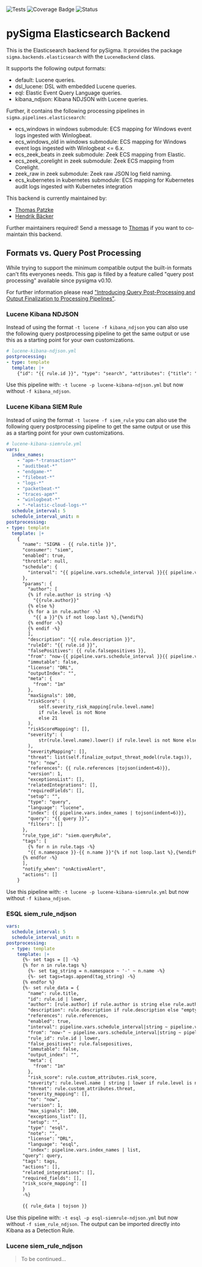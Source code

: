 ![Tests](https://github.com/SigmaHQ/pySigma-backend-elasticsearch/actions/workflows/test.yml/badge.svg)
![Coverage
Badge](https://img.shields.io/endpoint?url=https://gist.githubusercontent.com/thomaspatzke/3c445ef26310e9f2d2ca09c697db1c71/raw/SigmaHQ-pySigma-backend-elasticsearch.json)
![Status](https://img.shields.io/badge/Status-release-green)

# pySigma Elasticsearch Backend

This is the Elasticsearch backend for pySigma. It provides the package `sigma.backends.elasticsearch` with the `LuceneBackend` class.

It supports the following output formats:

* default: Lucene queries.
* dsl_lucene: DSL with embedded Lucene queries.
* eql: Elastic Event Query Language queries.
* kibana_ndjson: Kibana NDJSON with Lucene queries.

Further, it contains the following processing pipelines in `sigma.pipelines.elasticsearch`:

* ecs_windows in windows submodule: ECS mapping for Windows event logs ingested with Winlogbeat.
* ecs_windows_old in windows submodule: ECS mapping for Windows event logs ingested with Winlogbeat <= 6.x.
* ecs_zeek_beats in zeek submodule: Zeek ECS mapping from Elastic.
* ecs_zeek_corelight in zeek submodule: Zeek ECS mapping from Corelight.
* zeek_raw in zeek submodule: Zeek raw JSON log field naming.
* ecs_kubernetes in kubernetes submodule: ECS mapping for Kubernetes audit logs ingested with Kubernetes integration

This backend is currently maintained by:

* [Thomas Patzke](https://github.com/SigmaHQ/)
* [Hendrik Bäcker](https://github.com/andurin)

Further maintainers required! Send a message to [Thomas](mailto:thomas@patzke.org) if you want to co-maintain this
backend.

## Formats vs. Query Post Processing

While trying to support the minimum compatible output the built-in formats can't fits everyones needs. This gap is filled by a feature called "query post processing" available since pysigma v0.10.

For further information please read ["Introducing Query Post-Processing and Output Finalization to Processing Pipelines"](https://medium.com/sigma-hq/introducing-query-post-processing-and-output-finalization-to-processing-pipelines-4bfe74087ac1).

### Lucene Kibana NDJSON

Instead of using the format `-t lucene -f kibana_ndjson` you can also use the following query postprocessing pipeline
to get the same output or use this as a starting point for your own customizations.

```yaml
# lucene-kibana-ndjson.yml
postprocessing:
- type: template
  template: |+
    {"id": "{{ rule.id }}", "type": "search", "attributes": {"title": "SIGMA - {{ rule.title }}", "description": "{{ rule.description }}", "hits": 0, "columns": [], "sort": ["@timestamp", "desc"], "version": 1, "kibanaSavedObjectMeta": {"searchSourceJSON": "{\"index\": \"beats-*\", \"filter\": [], \"highlight\": {\"pre_tags\": [\"@kibana-highlighted-field@\"], \"post_tags\": [\"@/kibana-highlighted-field@\"], \"fields\": {\"*\": {}}, \"require_field_match\": false, \"fragment_size\": 2147483647}, \"query\": {\"query_string\": {\"query\": \"{{ query }}\", \"analyze_wildcard\": true}}}"}}, "references": [{"id": "beats-*", "name": "kibanaSavedObjectMeta.searchSourceJSON.index", "type": "index-pattern"}]}
```

Use this pipeline with: `-t lucene -p lucene-kibana-ndjson.yml` but now without `-f kibana_ndjson`.

### Lucene Kibana SIEM Rule

Instead of using the format `-t lucene -f siem_rule` you can also use the following query postprocessing pipeline
to get the same output or use this as a starting point for your own customizations.

```yaml
# lucene-kibana-siemrule.yml
vars:
  index_names: 
    - "apm-*-transaction*"
    - "auditbeat-*"
    - "endgame-*"
    - "filebeat-*"
    - "logs-*"
    - "packetbeat-*"
    - "traces-apm*"
    - "winlogbeat-*"
    - "-*elastic-cloud-logs-*"
  schedule_interval: 5
  schedule_interval_unit: m
postprocessing:
- type: template
  template: |+
    {
      "name": "SIGMA - {{ rule.title }}",
      "consumer": "siem",
      "enabled": true,
      "throttle": null,
      "schedule": {
        "interval": "{{ pipeline.vars.schedule_interval }}{{ pipeline.vars.schedule_interval_unit }}"
      },
      "params": {
        "author": [
        {% if rule.author is string -%}
          "{{rule.author}}"
        {% else %}
        {% for a in rule.author -%}
          "{{ a }}"{% if not loop.last %},{%endif%}
        {% endfor -%}
        {% endif -%} 
        ],
        "description": "{{ rule.description }}",
        "ruleId": "{{ rule.id }}",
        "falsePositives": {{ rule.falsepositives }},
        "from": "now-{{ pipeline.vars.schedule_interval }}{{ pipeline.vars.schedule_interval_unit }}",
        "immutable": false,
        "license": "DRL",
        "outputIndex": "",
        "meta": {
          "from": "1m"
        },
        "maxSignals": 100,
        "riskScore": (
            self.severity_risk_mapping[rule.level.name]
            if rule.level is not None
            else 21
        ),
        "riskScoreMapping": [],
        "severity": (
            str(rule.level.name).lower() if rule.level is not None else "low"
        ),
        "severityMapping": [],
        "threat": list(self.finalize_output_threat_model(rule.tags)),
        "to": "now",
        "references": {{ rule.references |tojson(indent=6)}},
        "version": 1,
        "exceptionsList": [],
        "relatedIntegrations": [],
        "requiredFields": [],
        "setup": "",
        "type": "query",
        "language": "lucene",
        "index": {{ pipeline.vars.index_names | tojson(indent=6)}},
        "query": "{{ query }}",
        "filters": []
      },
      "rule_type_id": "siem.queryRule",
      "tags": [
        {% for n in rule.tags -%}
        "{{ n.namespace }}-{{ n.name }}"{% if not loop.last %},{%endif%}
      {% endfor -%}
      ],
      "notify_when": "onActiveAlert",
      "actions": []
    }
```

Use this pipeline with: `-t lucene -p lucene-kibana-siemrule.yml` but now without `-f kibana_ndjson`.

### ESQL siem_rule_ndjson
```yaml
vars:
  schedule_interval: 5
  schedule_interval_unit: m
postprocessing:
  - type: template
    template: |+
      {%- set tags = [] -%}
      {% for n in rule.tags %}
        {%- set tag_string = n.namespace ~ '-' ~ n.name -%}
        {%- set tags=tags.append(tag_string) -%}
      {% endfor %}
      {%- set rule_data = {
        "name": rule.title,
        "id": rule.id | lower,
        "author": [rule.author] if rule.author is string else rule.author or "",
        "description": rule.description if rule.description else "empty description",
        "references": rule.references,
        "enabled": true,
        "interval": pipeline.vars.schedule_interval|string ~ pipeline.vars.schedule_interval_unit,
        "from": "now-" ~ pipeline.vars.schedule_interval|string ~ pipeline.vars.schedule_interval_unit,
        "rule_id": rule.id | lower,
        "false_positives": rule.falsepositives,
        "immutable": false,
        "output_index": "",
        "meta": {
          "from": "1m"
        },
        "risk_score": rule.custom_attributes.risk_score,
        "severity": rule.level.name | string | lower if rule.level is not none else 'low',
        "threat": rule.custom_attributes.threat,
        "severity_mapping": [],
        "to": "now",
        "version": 1,
        "max_signals": 100,
        "exceptions_list": [],
        "setup": "",
        "type": "esql",
        "note": "",
        "license": "DRL",
        "language": "esql",
        "index": pipeline.vars.index_names | list,
      "query": query,
      "tags": tags,
      "actions": [],
      "related_integrations": [],
      "required_fields": [],
      "risk_score_mapping": []
      }
      -%}
      
      {{ rule_data | tojson }}
```
Use this pipeline with: `-t esql -p esql-siemrule-ndjson.yml` but now without `-f siem_rule_ndjson`.
The output can be imported directly into Kibana as a Detection Rule.

### Lucene siem_rule_ndjson

> To be continued...
